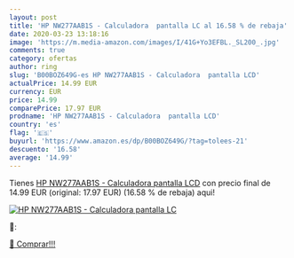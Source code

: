 ```yaml
---
layout: post
title: 'HP NW277AAB1S - Calculadora  pantalla LC al 16.58 % de rebaja'
date: 2020-03-23 13:18:16
image: 'https://m.media-amazon.com/images/I/41G+Yo3EFBL._SL200_.jpg'
comments: true
category: ofertas
author: ring
slug: 'B00BOZ649G-es HP NW277AAB1S - Calculadora  pantalla LCD'
actualPrice: 14.99 EUR
currency: EUR
price: 14.99
comparePrice: 17.97 EUR
prodname: 'HP NW277AAB1S - Calculadora  pantalla LCD'
country: 'es'
flag: '🇪🇸'
buyurl: 'https://www.amazon.es/dp/B00BOZ649G/?tag=tolees-21'
descuento: '16.58'
average: '14.99'
---
```


Tienes [HP NW277AAB1S - Calculadora  pantalla LCD](https://www.amazon.es/dp/B00BOZ649G/?tag=tolees-21) con precio final de  14.99 EUR (original: 17.97 EUR) (16.58 %  de rebaja) aqui!

[![HP NW277AAB1S - Calculadora  pantalla LC](https://m.media-amazon.com/images/I/41G+Yo3EFBL._SL200_.jpg)](https://www.amazon.es/dp/B00BOZ649G/?tag=tolees-21)

🔎:


[🛒 Comprar!!!](https://www.amazon.es/dp/B00BOZ649G/?tag=tolees-21)

